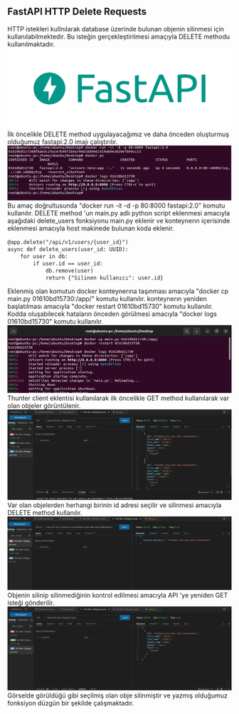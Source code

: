 ## FastAPI HTTP Delete Requests

HTTP istekleri kullnılarak database üzerinde bulunan objenin silinmesi için kullanılabilmektedir. Bu isteğin gerçekleştirilmesi amaçıyla DELETE methodu kullanılmaktadır.
![](https://github.com/mrtyildiz/Blog-Post/blob/main/Python/img/1.png?raw=true)
İlk öncelikle DELETE method uygulayacağımız ve daha önceden oluşturmuş olduğumuz fastapi:2.0 imajı çalıştırılır.
![](https://github.com/mrtyildiz/Blog-Post/blob/main/Python/img/22.png?raw=true)
Bu amaç doğrultusunda "docker run -it -d -p 80:8000 fastapi:2.0" komutu kullanılır.
DELETE method 'un main.py adlı python script eklenmesi amacıyla aşağıdaki delete_users fonksiyonu main.py eklenir ve konteynerın içerisinde eklenmesi amacıyla host makinede bulunan koda eklenir.
```
@app.delete("/api/v1/users/{user_id}")
async def delete_users(user_id: UUID):
    for user in db:
        if user.id == user_id:
            db.remove(user)
            return {"Silinen kullanıcı": user.id}
```
Eklenmiş olan komutun docker konteynerına taşınması amacıyla "docker cp main.py 01610bd15730:/app/" komutu kullanılır. konteynerın yeniden başlatılması amacıyla "docker restart 01610bd15730" komutu kullanılır. Kodda oluşabilecek hataların önceden görülmesi amacıyla "docker logs 01610bd15730" komutu kullanılır.
![](https://github.com/mrtyildiz/Blog-Post/blob/main/Python/img/23.png?raw=true)
Thunter client eklentisi kullanılarak ilk öncelikle GET method kullanılarak var olan objeler görüntülenir.
![](https://github.com/mrtyildiz/Blog-Post/blob/main/Python/img/24.png?raw=true)
Var olan objelerden herhangi birinin id adresi seçilir ve silinmesi amacıyla DELETE method kullanılır.
![](https://github.com/mrtyildiz/Blog-Post/blob/main/Python/img/25.png?raw=true)
Objenin silinip silinmediğinin kontrol edilmesi amacıyla API 'ye yeniden GET isteği gönderilir.
![](https://github.com/mrtyildiz/Blog-Post/blob/main/Python/img/26.png?raw=true)
Görselde görüldüğü gibi seçilmiş olan obje silinmiştir ve yazmış olduğumuz fonksiyon düzgün bir şekilde çalışmaktadır.
